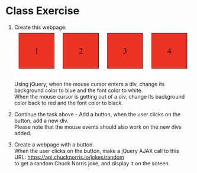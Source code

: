 # Class Exercise

1. Create this webpage:  
   ![red-divs](red-divs.png)  
   Using jQuery, when the mouse cursor enters a div, change its background color to blue and the font color to white.  
   When the mouse cursor is getting out of a div, change its background color back to red and the font color to black.

2. Continue the task above - Add a button, when the user clicks on the button, add a new div.  
   Please note that the mouse events should also work on the new divs added.

3. Create a webpage with a button.  
   When the user clicks on the button, make a jQuery AJAX call to this URL: https://api.chucknorris.io/jokes/random  
   to get a random Chuck Norris joke, and display it on the screen.
